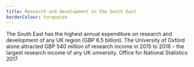 ```yaml
---
title: Research and development in the South East
borderColour: turquoise
---
```

The South East has the highest annual expenditure on research and development of any UK region (GBP 6.5 billion). The University of Oxford alone attracted GBP 540 million of research income in 2015 to 2016 – the largest research income of any UK university. 
Office for National Statistics 2017